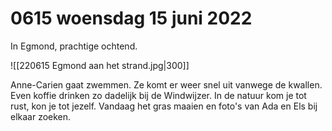 # 0615 woensdag 15 juni 2022
In Egmond, prachtige ochtend.

![[220615 Egmond aan het strand.jpg|300]]

Anne-Carien gaat zwemmen. Ze komt er weer snel uit vanwege de kwallen. Even koffie drinken zo dadelijk bij de Windwijzer. In de natuur kom je tot rust, kon je tot jezelf. Vandaag het gras maaien en foto's van Ada en Els bij elkaar zoeken. 